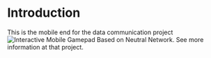 # Introduction

This is the mobile end for the data communication project ![Interactive Mobile Gamepad Based on Neutral Network](https://github.com/zhengzangw/Mobile-Gamepad). See more information at that project.